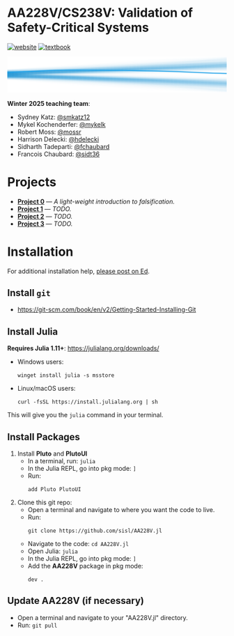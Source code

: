 # AA228V/CS238V: Validation of Safety-Critical Systems
[![website](https://img.shields.io/badge/website-Stanford-b31b1b.svg)](https://aa228v.stanford.edu/)
[![textbook](https://img.shields.io/badge/textbook-MIT%20Press-1ba0e9.svg)](https://algorithmsbook.com/validation/)

<p align="center"> <img src="./media/coverart.svg"> </p>

**Winter 2025 teaching team**:
- Sydney Katz: [@smkatz12](https://github.com/smkatz12)
- Mykel Kochenderfer: [@mykelk](https://github.com/mykelk)
- Robert Moss: [@mossr](https://github.com/mossr)
- Harrison Delecki: [@hdelecki](https://github.com/hdelecki)
- Sidharth Tadeparti: [@fchaubard](https://github.com/fchaubard)
- Francois Chaubard: [@sidt36](https://github.com/sidt36)

# Projects
- **[Project 0](./projects/project0)** — _A light-weight introduction to falsification._
- **[Project 1](./projects/project1)** — _TODO._
- **[Project 2](./projects/project2)** — _TODO._
- **[Project 3](./projects/project3)** — _TODO._

# Installation
For additional installation help, [please post on Ed](https://edstem.org/us/courses/69226/discussion).

## Install `git`
- https://git-scm.com/book/en/v2/Getting-Started-Installing-Git

## Install Julia
**Requires Julia 1.11+**: https://julialang.org/downloads/

- Windows users:
    ```
    winget install julia -s msstore
    ```
- Linux/macOS users:
    ```
    curl -fsSL https://install.julialang.org | sh
    ```

This will give you the `julia` command in your terminal.

## Install Packages
1. Install **Pluto** and **PlutoUI**
    - In a terminal, run: `julia`
    - In the Julia REPL, go into pkg mode: `]`
    - Run: 
        ```
        add Pluto PlutoUI
        ```
1. Clone this git repo:
    - Open a terminal and navigate to where you want the code to live.
    - Run: 
        ```
        git clone https://github.com/sisl/AA228V.jl
        ```
    - Navigate to the code: `cd AA228V.jl`
    - Open Julia: `julia`
    - In the Julia REPL, go into pkg mode: `]`
    - Add the **AA228V** package in pkg mode:
        ```
        dev .
        ```

## Update AA228V (if necessary)
- Open a terminal and navigate to your "AA228V.jl" directory.
- Run: `git pull`
